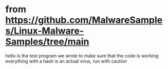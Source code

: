 # from https://github.com/MalwareSamples/Linux-Malware-Samples/tree/main

hello is the test program we wrote to make sure that the code is working
everything with a hash is an actual virus, run with caution